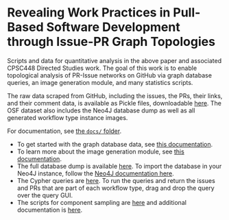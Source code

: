 # Revealing Work Practices in Pull-Based Software Development through Issue-PR Graph Topologies

Scripts and data for quantitative analysis in the above paper and associated CPSC448 Directed Studies work. The goal of this work is to enable topological analysis of PR-Issue networks on GitHub via graph database queries, an image generation module, and many statistics scripts.

The raw data scraped from GitHub, including the issues, the PRs, their links, and their comment data, is available as Pickle files, downloadable [here](https://osf.io/29aev/). The OSF dataset also includes the Neo4J database dump as well as all generated workflow type instance images.

For documentation, see [the `docs/` folder](./docs/).

- To get started with the graph database data, see [this documentation](./docs/Neo4J.md).
- To learn more about the image generation module, see [this documentation](./docs/Generating-Topology-Images.md).
- The full database dump is available [here](https://osf.io/3kexy). To import the database in your Neo4J instance, follow the [Neo4J documentation here](https://neo4j.com/docs/aura/auradb/importing/import-database/).
- The Cypher queries are [here](./cypher_scripts/). To run the queries and return the issues and PRs that are part of each workflow type, drag and drop the query over the query GUI.
- The scripts for component sampling are [here](./archive/pipeline/) and additional documentation is [here](https://docs.google.com/document/d/1MWDp3d1xirGBRDDQPGLe2bq1639bEWLQTMzbUCWDdOo/view#heading=h.9q8lgk5wlfct).
